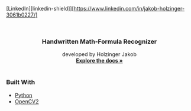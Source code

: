 [LinkedIn][linkedin-shield]][https://www.linkedin.com/in/jakob-holzinger-3061b0227/]


<!-- PROJECT LOGO -->
<br />
<div align="center">

  <h3 align="center">Handwritten Math-Formula Recognizer</h3>

  <p align="center">
    developed by Holzinger Jakob
    <br />
    <a href="https://github.com/HolzJa180417/handwriting-math-recognition/tree/main/docs"><strong>Explore the docs »</strong></a>
    <br />
    <br />
  </p>
</div>


<!-- ABOUT THE PROJECT 
## About The Project

<p align="right">(<a href="#top">back to top</a>)</p>
-->


### Built With

* [Python](https://www.python.org/)
* [OpenCV2](https://pypi.org/project/opencv-python/)
